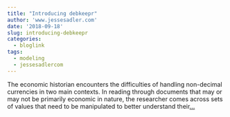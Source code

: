 ```yaml
---
title: "Introducing debkeepr"
author: 'www.jessesadler.com'
date: '2018-09-18'
slug: introducing-debkeepr
categories:
  - bloglink
tags:
  - modeling
  - jessesadlercom
---
```


The economic historian encounters the difficulties of handling non-decimal currencies in two main contexts. In reading through documents that may or may not be primarily economic in nature, the researcher comes across sets of values that need to be manipulated to better understand their[... <i class="fas fa-external-link-alt"></i>](https://jessesadler.com/post/debkeepr-intro/)

